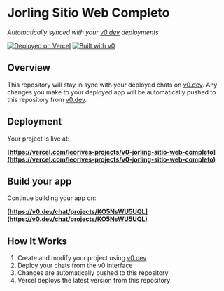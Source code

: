 # Jorling Sitio Web Completo

*Automatically synced with your [v0.dev](https://v0.dev) deployments*

[![Deployed on Vercel](https://img.shields.io/badge/Deployed%20on-Vercel-black?style=for-the-badge&logo=vercel)](https://vercel.com/leorives-projects/v0-jorling-sitio-web-completo)
[![Built with v0](https://img.shields.io/badge/Built%20with-v0.dev-black?style=for-the-badge)](https://v0.dev/chat/projects/KO5NsWU5UQL)

## Overview

This repository will stay in sync with your deployed chats on [v0.dev](https://v0.dev).
Any changes you make to your deployed app will be automatically pushed to this repository from [v0.dev](https://v0.dev).

## Deployment

Your project is live at:

**[https://vercel.com/leorives-projects/v0-jorling-sitio-web-completo](https://vercel.com/leorives-projects/v0-jorling-sitio-web-completo)**

## Build your app

Continue building your app on:

**[https://v0.dev/chat/projects/KO5NsWU5UQL](https://v0.dev/chat/projects/KO5NsWU5UQL)**

## How It Works

1. Create and modify your project using [v0.dev](https://v0.dev)
2. Deploy your chats from the v0 interface
3. Changes are automatically pushed to this repository
4. Vercel deploys the latest version from this repository